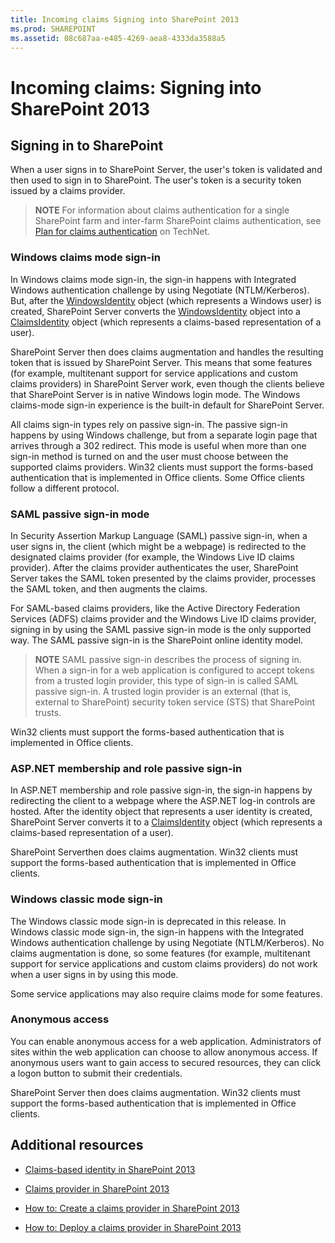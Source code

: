 ```yaml
---
title: Incoming claims Signing into SharePoint 2013
ms.prod: SHAREPOINT
ms.assetid: 08c687aa-e485-4269-aea8-4333da3588a5
---
```



# Incoming claims: Signing into SharePoint 2013

## Signing in to SharePoint

When a user signs in to SharePoint Server, the user's token is validated and then used to sign in to SharePoint. The user's token is a security token issued by a claims provider.
  
    
    

> **NOTE**
> For information about claims authentication for a single SharePoint farm and inter-farm SharePoint claims authentication, see  [Plan for claims authentication](http://technet.microsoft.com/en-us/library/cc262350.aspx) on TechNet.
  
    
    


### Windows claims mode sign-in

In Windows claims mode sign-in, the sign-in happens with Integrated Windows authentication challenge by using Negotiate (NTLM/Kerberos). But, after the  [WindowsIdentity](https://msdn.microsoft.com/library/System.Security.Principal.WindowsIdentity.aspx) object (which represents a Windows user) is created, SharePoint Server converts the [WindowsIdentity](https://msdn.microsoft.com/library/System.Security.Principal.WindowsIdentity.aspx) object into a [ClaimsIdentity](https://msdn.microsoft.com/library/Microsoft.IdentityModel.Claims.ClaimsIdentity.aspx) object (which represents a claims-based representation of a user).
  
    
    
SharePoint Server then does claims augmentation and handles the resulting token that is issued by SharePoint Server. This means that some features (for example, multitenant support for service applications and custom claims providers) in SharePoint Server work, even though the clients believe that SharePoint Server is in native Windows login mode. The Windows claims-mode sign-in experience is the built-in default for SharePoint Server. 
  
    
    
All claims sign-in types rely on passive sign-in. The passive sign-in happens by using Windows challenge, but from a separate login page that arrives through a 302 redirect. This mode is useful when more than one sign-in method is turned on and the user must choose between the supported claims providers. Win32 clients must support the forms-based authentication that is implemented in Office clients. Some Office clients follow a different protocol.
  
    
    

### SAML passive sign-in mode

In Security Assertion Markup Language (SAML) passive sign-in, when a user signs in, the client (which might be a webpage) is redirected to the designated claims provider (for example, the Windows Live ID claims provider). After the claims provider authenticates the user, SharePoint Server takes the SAML token presented by the claims provider, processes the SAML token, and then augments the claims.
  
    
    
For SAML-based claims providers, like the Active Directory Federation Services (ADFS) claims provider and the Windows Live ID claims provider, signing in by using the SAML passive sign-in mode is the only supported way. The SAML passive sign-in is the SharePoint online identity model.
  
    
    

> **NOTE**
> SAML passive sign-in describes the process of signing in. When a sign-in for a web application is configured to accept tokens from a trusted login provider, this type of sign-in is called SAML passive sign-in. A trusted login provider is an external (that is, external to SharePoint) security token service (STS) that SharePoint trusts. 
  
    
    

Win32 clients must support the forms-based authentication that is implemented in Office clients.
  
    
    

### ASP.NET membership and role passive sign-in

In ASP.NET membership and role passive sign-in, the sign-in happens by redirecting the client to a webpage where the ASP.NET log-in controls are hosted. After the identity object that represents a user identity is created, SharePoint Server converts it to a  [ClaimsIdentity](https://msdn.microsoft.com/library/Microsoft.IdentityModel.Claims.ClaimsIdentity.aspx) object (which represents a claims-based representation of a user).
  
    
    
SharePoint Serverthen does claims augmentation. Win32 clients must support the forms-based authentication that is implemented in Office clients.
  
    
    

### Windows classic mode sign-in

The Windows classic mode sign-in is deprecated in this release. In Windows classic mode sign-in, the sign-in happens with the Integrated Windows authentication challenge by using Negotiate (NTLM/Kerberos). No claims augmentation is done, so some features (for example, multitenant support for service applications and custom claims providers) do not work when a user signs in by using this mode.
  
    
    
Some service applications may also require claims mode for some features. 
  
    
    

### Anonymous access

You can enable anonymous access for a web application. Administrators of sites within the web application can choose to allow anonymous access. If anonymous users want to gain access to secured resources, they can click a logon button to submit their credentials. 
  
    
    
SharePoint Server then does claims augmentation. Win32 clients must support the forms-based authentication that is implemented in Office clients.
  
    
    

## Additional resources
<a name="bk_addresources"> </a>


-  [Claims-based identity in SharePoint 2013](claims-based-identity-in-sharepoint-2013.md)
    
  
-  [Claims provider in SharePoint 2013](claims-provider-in-sharepoint-2013.md)
    
  
-  [How to: Create a claims provider in SharePoint 2013](how-to-create-a-claims-provider-in-sharepoint-2013.md)
    
  
-  [How to: Deploy a claims provider in SharePoint 2013](how-to-deploy-a-claims-provider-in-sharepoint-2013.md)
    
  

